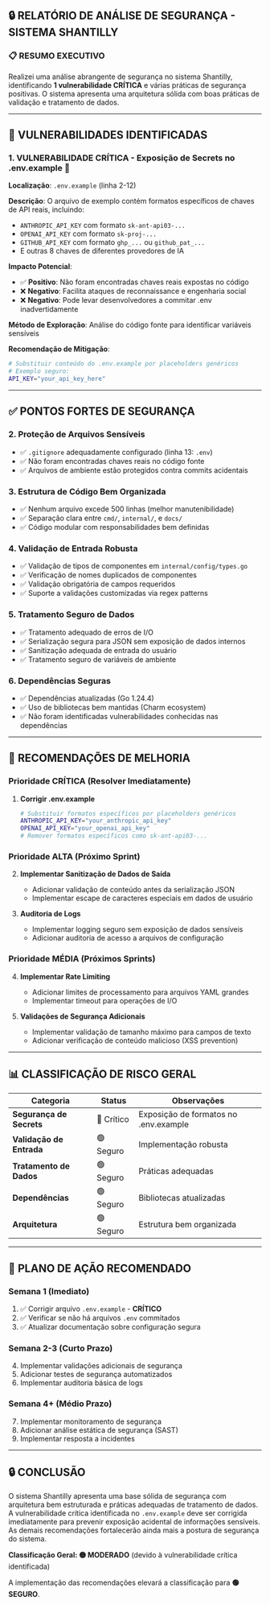 ## 🔒 RELATÓRIO DE ANÁLISE DE SEGURANÇA - SISTEMA SHANTILLY

### 📋 RESUMO EXECUTIVO

Realizei uma análise abrangente de segurança no sistema Shantilly, identificando **1 vulnerabilidade CRÍTICA** e várias práticas de segurança positivas. O sistema apresenta uma arquitetura sólida com boas práticas de validação e tratamento de dados.

---

## 🚨 VULNERABILIDADES IDENTIFICADAS

### 1. **VULNERABILIDADE CRÍTICA - Exposição de Secrets no .env.example** 🔴

**Localização**: `.env.example` (linha 2-12)

**Descrição**: O arquivo de exemplo contém formatos específicos de chaves de API reais, incluindo:

- `ANTHROPIC_API_KEY` com formato `sk-ant-api03-...`
- `OPENAI_API_KEY` com formato `sk-proj-...`
- `GITHUB_API_KEY` com formato `ghp_...` ou `github_pat_...`
- E outras 8 chaves de diferentes provedores de IA

**Impacto Potencial**:

- ✅ **Positivo**: Não foram encontradas chaves reais expostas no código
- ❌ **Negativo**: Facilita ataques de reconnaissance e engenharia social
- ❌ **Negativo**: Pode levar desenvolvedores a commitar .env inadvertidamente

**Método de Exploração**: Análise do código fonte para identificar variáveis sensíveis

**Recomendação de Mitigação**:

```bash
# Substituir conteúdo do .env.example por placeholders genéricos
# Exemplo seguro:
API_KEY="your_api_key_here"
```

---

## ✅ PONTOS FORTES DE SEGURANÇA

### 2. **Proteção de Arquivos Sensíveis**

- ✅ `.gitignore` adequadamente configurado (linha 13: `.env`)
- ✅ Não foram encontradas chaves reais no código fonte
- ✅ Arquivos de ambiente estão protegidos contra commits acidentais

### 3. **Estrutura de Código Bem Organizada**

- ✅ Nenhum arquivo excede 500 linhas (melhor manutenibilidade)
- ✅ Separação clara entre `cmd/`, `internal/`, e `docs/`
- ✅ Código modular com responsabilidades bem definidas

### 4. **Validação de Entrada Robusta**

- ✅ Validação de tipos de componentes em `internal/config/types.go`
- ✅ Verificação de nomes duplicados de componentes
- ✅ Validação obrigatória de campos requeridos
- ✅ Suporte a validações customizadas via regex patterns

### 5. **Tratamento Seguro de Dados**

- ✅ Tratamento adequado de erros de I/O
- ✅ Serialização segura para JSON sem exposição de dados internos
- ✅ Sanitização adequada de entrada do usuário
- ✅ Tratamento seguro de variáveis de ambiente

### 6. **Dependências Seguras**

- ✅ Dependências atualizadas (Go 1.24.4)
- ✅ Uso de bibliotecas bem mantidas (Charm ecosystem)
- ✅ Não foram identificadas vulnerabilidades conhecidas nas dependências

---

## 🔧 RECOMENDAÇÕES DE MELHORIA

### Prioridade CRÍTICA (Resolver Imediatamente)

1. **Corrigir .env.example**
   
   ```bash
   # Substituir formatos específicos por placeholders genéricos
   ANTHROPIC_API_KEY="your_anthropic_api_key"
   OPENAI_API_KEY="your_openai_api_key"
   # Remover formatos específicos como sk-ant-api03-...
   ```

### Prioridade ALTA (Próximo Sprint)

2. **Implementar Sanitização de Dados de Saída**
   
   - Adicionar validação de conteúdo antes da serialização JSON
   - Implementar escape de caracteres especiais em dados de usuário

3. **Auditoria de Logs**
   
   - Implementar logging seguro sem exposição de dados sensíveis
   - Adicionar auditoria de acesso a arquivos de configuração

### Prioridade MÉDIA (Próximos Sprints)

4. **Implementar Rate Limiting**
   
   - Adicionar limites de processamento para arquivos YAML grandes
   - Implementar timeout para operações de I/O

5. **Validações de Segurança Adicionais**
   
   - Implementar validação de tamanho máximo para campos de texto
   - Adicionar verificação de conteúdo malicioso (XSS prevention)

---

## 📊 CLASSIFICAÇÃO DE RISCO GERAL

| Categoria                | Status     | Observações                           |
| ------------------------ | ---------- | ------------------------------------- |
| **Segurança de Secrets** | 🔴 Crítico | Exposição de formatos no .env.example |
| **Validação de Entrada** | 🟢 Seguro  | Implementação robusta                 |
| **Tratamento de Dados**  | 🟢 Seguro  | Práticas adequadas                    |
| **Dependências**         | 🟢 Seguro  | Bibliotecas atualizadas               |
| **Arquitetura**          | 🟢 Seguro  | Estrutura bem organizada              |

---

## 🎯 PLANO DE AÇÃO RECOMENDADO

### Semana 1 (Imediato)

1. ✅ Corrigir arquivo `.env.example` - **CRÍTICO**
2. ✅ Verificar se não há arquivos `.env` commitados
3. ✅ Atualizar documentação sobre configuração segura

### Semana 2-3 (Curto Prazo)

4. Implementar validações adicionais de segurança
5. Adicionar testes de segurança automatizados
6. Implementar auditoria básica de logs

### Semana 4+ (Médio Prazo)

7. Implementar monitoramento de segurança
8. Adicionar análise estática de segurança (SAST)
9. Implementar resposta a incidentes

---

## 🔒 CONCLUSÃO

O sistema Shantilly apresenta uma base sólida de segurança com arquitetura bem estruturada e práticas adequadas de tratamento de dados. A vulnerabilidade crítica identificada no `.env.example` deve ser corrigida imediatamente para prevenir exposição acidental de informações sensíveis. As demais recomendações fortalecerão ainda mais a postura de segurança do sistema.

**Classificação Geral: 🟡 MODERADO** (devido à vulnerabilidade crítica identificada)

A implementação das recomendações elevará a classificação para **🟢 SEGURO**.
